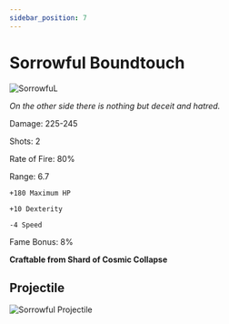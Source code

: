 ```yaml
---
sidebar_position: 7
---
```


# Sorrowful Boundtouch

![SorrowfuL](https://vwiki.valorserver.com/api/item/picture/sorrowful%20boundtouch)

<i>On the other side there is nothing but deceit and hatred.</i>

Damage: 225-245

Shots: 2

Rate of Fire: 80% 

Range: 6.7  

    +180 Maximum HP
    
    +10 Dexterity
    
    -4 Speed

Fame Bonus: 8%

**Craftable from Shard of Cosmic Collapse**

## Projectile

![Sorrowful Projectile](https://cdn.discordapp.com/attachments/953134990428868629/997619546108219563/sorrowfulboundtouch.gif)
